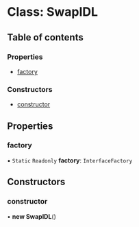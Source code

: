 # Class: SwapIDL

## Table of contents

### Properties

- [factory](SwapIDL.md#factory)

### Constructors

- [constructor](SwapIDL.md#constructor)

## Properties

### factory

▪ `Static` `Readonly` **factory**: `InterfaceFactory`

## Constructors

### constructor

• **new SwapIDL**()

